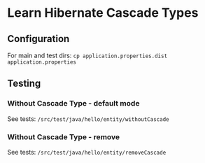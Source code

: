 # Learn Hibernate Cascade Types

## Configuration

For main and test dirs:
`cp application.properties.dist application.properties`

## Testing

### Without Cascade Type - default mode

See tests: `/src/test/java/hello/entity/withoutCascade`

### Without Cascade Type - remove

See tests: `/src/test/java/hello/entity/removeCascade`
